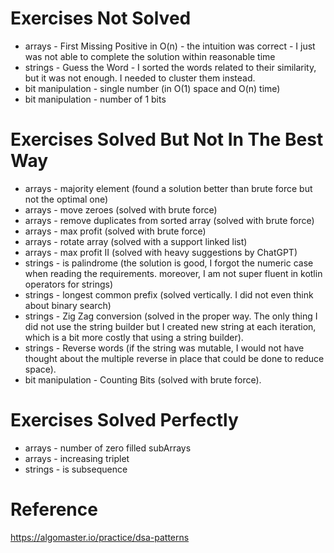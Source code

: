 # Exercises Not Solved
- arrays - First Missing Positive in O(n) - the intuition was correct - I just was not able to complete the solution within reasonable time
- strings - Guess the Word - I sorted the words related to their similarity, but it was not enough. I needed to cluster them instead.
- bit manipulation - single number (in O(1) space and O(n) time)
- bit manipulation - number of 1 bits


# Exercises Solved But Not In The Best Way
- arrays - majority element (found a solution better than brute force but not the optimal one)
- arrays - move zeroes (solved with brute force)
- arrays - remove duplicates from sorted array (solved with brute force)
- arrays - max profit (solved with brute force)
- arrays - rotate array (solved with a support linked list)
- arrays - max profit II (solved with heavy suggestions by ChatGPT)
- strings - is palindrome (the solution is good, I forgot the numeric case when reading the requirements. moreover, I am not super fluent in kotlin operators for strings)
- strings - longest common prefix (solved vertically. I did not even think about binary search)
- strings - Zig Zag conversion (solved in the proper way. The only thing I did not use the string builder but I created new string at each iteration, which is a bit more costly that using a string builder).
- strings - Reverse words (if the string was mutable, I would not have thought about the multiple reverse in place that could be done to reduce space).
- bit manipulation - Counting Bits (solved with brute force).

# Exercises Solved Perfectly
- arrays - number of zero filled subArrays
- arrays - increasing triplet
- strings - is subsequence




# Reference
https://algomaster.io/practice/dsa-patterns













